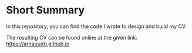 # Short Summary

In this repository, you can find the code I wrote to design and build my CV.

The resulting CV can be found online at the given link: https://arnauudg.github.io
